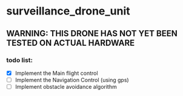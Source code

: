 # surveillance_drone_unit

## WARNING: THIS DRONE HAS NOT YET BEEN TESTED ON ACTUAL HARDWARE

### todo list:
- [x] Implement the Main flight control
- [ ] Implement the Navigation Control (using gps)
- [ ] Implement obstacle avoidance algorithm 
